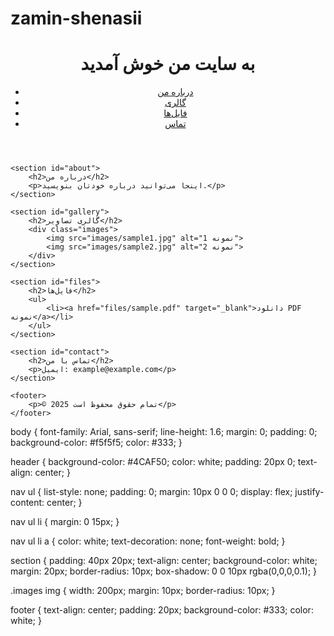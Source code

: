 # zamin-shenasii
<!DOCTYPE html>
<html lang="fa">
<head>
    <meta charset="UTF-8">
    <meta name="viewport" content="width=device-width, initial-scale=1.0">
    <title>سایت شخصی من</title>
    <link rel="stylesheet" href="style.css">
</head>
<body>
    <header>
        <h1>به سایت من خوش آمدید</h1>
        <nav>
            <ul>
                <li><a href="#about">درباره من</a></li>
                <li><a href="#gallery">گالری</a></li>
                <li><a href="#files">فایل‌ها</a></li>
                <li><a href="#contact">تماس</a></li>
            </ul>
        </nav>
    </header>

    <section id="about">
        <h2>درباره من</h2>
        <p>اینجا می‌توانید درباره خودتان بنویسید.</p>
    </section>

    <section id="gallery">
        <h2>گالری تصاویر</h2>
        <div class="images">
            <img src="images/sample1.jpg" alt="نمونه 1">
            <img src="images/sample2.jpg" alt="نمونه 2">
        </div>
    </section>

    <section id="files">
        <h2>فایل‌ها</h2>
        <ul>
            <li><a href="files/sample.pdf" target="_blank">دانلود PDF نمونه</a></li>
        </ul>
    </section>

    <section id="contact">
        <h2>تماس با من</h2>
        <p>ایمیل: example@example.com</p>
    </section>

    <footer>
        <p>© 2025 تمام حقوق محفوظ است</p>
    </footer>
</body>
</html>
body {
    font-family: Arial, sans-serif;
    line-height: 1.6;
    margin: 0;
    padding: 0;
    background-color: #f5f5f5;
    color: #333;
}

header {
    background-color: #4CAF50;
    color: white;
    padding: 20px 0;
    text-align: center;
}

nav ul {
    list-style: none;
    padding: 0;
    margin: 10px 0 0 0;
    display: flex;
    justify-content: center;
}

nav ul li {
    margin: 0 15px;
}

nav ul li a {
    color: white;
    text-decoration: none;
    font-weight: bold;
}

section {
    padding: 40px 20px;
    text-align: center;
    background-color: white;
    margin: 20px;
    border-radius: 10px;
    box-shadow: 0 0 10px rgba(0,0,0,0.1);
}

.images img {
    width: 200px;
    margin: 10px;
    border-radius: 10px;
}

footer {
    text-align: center;
    padding: 20px;
    background-color: #333;
    color: white;
}
